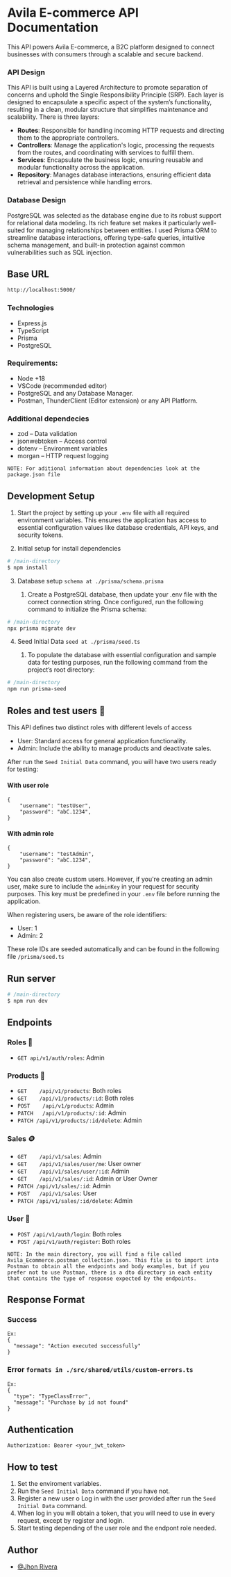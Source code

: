 # Avila E-commerce API Documentation

This API powers Avila E-commerce, a B2C platform designed to connect businesses with consumers through a scalable and secure backend.

### API Design
This API is built using a Layered Architecture to promote separation of concerns and uphold the Single Responsibility Principle (SRP). Each layer is designed to encapsulate a specific aspect of the system’s functionality, resulting in a clean, modular structure that simplifies maintenance and scalability. There is three layers:

- **Routes**: Responsible for handling incoming HTTP requests and directing them to the appropriate controllers.
- **Controllers**: Manage the application's logic, processing the requests from the routes, and coordinating with services to fulfill them.
- **Services**: Encapsulate the business logic, ensuring reusable and modular functionality across the application.
- **Repository**: Manages database interactions, ensuring efficient data retrieval and persistence while handling errors.

### Database Design
PostgreSQL was selected as the database engine due to its robust support for relational data modeling. Its rich feature set makes it particularly well-suited for managing relationships between entities. I used Prisma ORM to streamline database interactions, offering type-safe queries, intuitive schema management, and built-in protection against common vulnerabilities such as SQL injection.

## Base URL

```bash
http://localhost:5000/
```

### Technologies
- Express.js
- TypeScript
- Prisma
- PostgreSQL

### Requirements:
- Node +18
- VSCode (recommended editor)
- PostgreSQL and any Database Manager.
- Postman, ThunderClient (Editor extension) or any API Platform.

### Additional dependecies
- zod – Data validation
- jsonwebtoken – Access control
- dotenv – Environment variables
- morgan – HTTP request logging


```
NOTE: For aditional information about dependencies look at the package.json file
```


## Development Setup

1. Start the project by setting up your `.env` file with all required environment variables. This ensures the application has access to essential configuration values like database credentials, API keys, and security tokens.


2. Initial setup for install dependencies

```bash
# /main-directory
$ npm install
```

3. Database setup `schema at ./prisma/schema.prisma`

    1. Create a PostgreSQL database, then update your .env file with the correct connection string. Once configured, run the following command to initialize the Prisma schema:

```bash
# /main-directory
npx prisma migrate dev
```

4. Seed Initial Data `seed at ./prisma/seed.ts`
    
    1. To populate the database with essential configuration and sample data for testing purposes, run the following command from the project’s root directory:

```bash
# /main-directory
npm run prisma-seed  
```

## Roles and test users 👥

This API defines two distinct roles with different levels of access
- User: Standard access for general application functionality.
- Admin: Include the ability to manage products and deactivate sales.

After run the `Seed Initial Data` command, you will have two users ready for testing:

#### With user role

```
{
    "username": "testUser",
    "password": "abC.1234",
}
```
#### With admin role
```
{
    "username": "testAdmin",
    "password": "abC.1234",
}
```

You can also create custom users. However, if you're creating an admin user, make sure to include the `adminKey` in your request for security purposes. This key must be predefined in your `.env` file before running the application.

When registering users, be aware of the role identifiers:
- User: 1
- Admin: 2

These role IDs are seeded automatically and can be found in the following file `/prisma/seed.ts`

## Run server

```bash
# /main-directory
$ npm run dev
```

## Endpoints

### Roles 👑

- `GET api/v1/auth/roles`: Admin

### Products 🦖

- `GET    /api/v1/products`: Both roles
- `GET    /api/v1/products/:id`: Both roles
- `POST    /api/v1/products`: Admin
- `PATCH   /api/v1/products/:id`: Admin
- `PATCH /api/v1/products/:id/delete`: Admin

### Sales 🪙

- `GET    /api/v1/sales`: Admin
- `GET    /api/v1/sales/user/me`: User owner
- `GET    /api/v1/sales/user/:id`: Admin
- `GET    /api/v1/sales/:id`: Admin or User Owner
- `PATCH /api/v1/sales/:id`: Admin
- `POST   /api/v1/sales`: User
- `PATCH /api/v1/sales/:id/delete`: Admin

### User 👤
- `POST /api/v1/auth/login`: Both roles
- `POST /api/v1/auth/register`:  Both roles

```
NOTE: In the main directory, you will find a file called Avila_Ecommerce.postman_collection.json. This file is to import into Postman to obtain all the endpoints and body examples, but if you prefer not to use Postman, there is a dto directory in each entity that contains the type of response expected by the endpoints.
```

## Response Format

### Success
```
Ex:
{
  "message": "Action executed successfully"
}
```

### Error `formats in ./src/shared/utils/custom-errors.ts`
```
Ex:
{
  "type": "TypeClassError",
  "message": "Purchase by id not found"
}
```

## Authentication

```
Authorization: Bearer <your_jwt_token>
```

## How to test

1. Set the enviroment variables.
2. Run the `Seed Initial Data` command if you have not.
3. Register a new user o Log in with the user provided after run the `Seed Initial Data` command.
4. When log in you will obtain a token, that you will need to use in every request, except by register and login.
5. Start testing depending of the user role and the endpont role needed.

## Author

- [@Jhon Rivera](https://www.github.com/jhonr1vera)